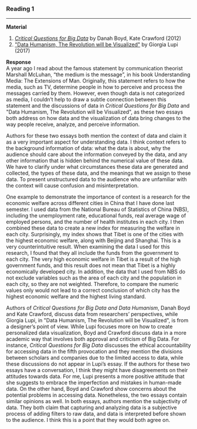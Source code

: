 ### Reading 1 ###
***
**Material** <br/>
1. [<em>Critical Questions for Big Data</em>](https://drive.google.com/file/d/1UHIPYi6UyY1hSlXQwcxkZ5EQdipexVIx/view) by Danah Boyd, Kate Crawford (2012)<br/>
2. ["Data Humanism, The Revolution will be Visualized"](http://giorgialupi.com/data-humanism-my-manifesto-for-a-new-data-wold/) by Giorgia Lupi (2017)<br/>

**Response**<br/>
A year ago I read about the famous statement by communication theorist Marshall McLuhan, “the medium is the message”, in his book Understanding Media: The Extensions of Man. Originally, this statement refers to how the media, such as TV, determine people in how to perceive and process the messages carried by them. However,  even though data is not categorized as media, I couldn’t help to draw a subtle connection between this statement and the discussions of data in <em>Critical Questions for Big Data</em> and "Data Humanism, The Revolution will be Visualized", as these two essays both address on how data and the visualization of data bring changes to the way people receive, analyze, and perceive information.

Authors for these two essays both mention the context of data and claim it as a very important aspect for understanding data. I think context refers to the background information of data: what the data is about, why the audience should care about the information conveyed by the data, and any other information that is hidden behind the numerical value of these data. We have to clarify under what circumstances these data are generated and collected, the types of these data, and the meanings that we assign to these data. To present unstructured data to the audience who are unfamiliar with the context will cause confusion and misinterpretation.

One example to demonstrate the importance of context is a research for the economic welfare across different cities in China that I have done last semester. I used data from the National Bureau of Statistics of China (NBS), including the unemployment rate, educational funds, real average wage of employed persons, and the number of health institutes in each city. I then combined these data to create a new index for measuring the welfare in each city. Surprisingly, my index shows that Tibet is one of the cities with the highest economic welfare, along with Beijing and Shanghai. This is a very counterintuitive result. When examining the data I used for this research, I found that they all include the funds from the government to each city. The very high economic welfare in Tibet is a result of the high government funds, and this result does not mean that Tibet is a highly economically developed city. In addition, the data that I used from NBS do not exclude variables such as the area of each city and the population in each city, so they are not weighted. Therefore, to compare the numeric values only would not lead to a correct conclusion of which city has the highest economic welfare and the highest living standard.

Authors of <em>Critical Questions for Big Data and Data Humanism</em>, Danah Boyd and Kate Crawford, discuss data from researchers’ perspectives, while Giorgia Lupi, in "Data Humanism, The Revolution will be Visualized", is from a designer’s point of view. While Lupi focuses more on how to create personalized data visualization, Boyd and Crawford discuss data in a more academic way that involves both approval and criticism of Big Data. For instance, <em>Critical Questions for Big Data</em> discusses the ethical accountability for accessing data in the fifth provocation and they mention the divisions between scholars and companies due to the limited access to data, while these discussions do not appear in Lupi’s essay. If the authors for these two essays have a conversation, I think they might have disagreements on their attitudes towards data. For me, Lupi presents a more positive attitude that she suggests to embrace the imperfection and mistakes in human-made data. On the other hand, Boyd and Crawford show concerns about the potential problems in accessing data. Nonetheless, the two essays contain similar opinions as well. In both essays, authors mention the subjectivity of data. They both claim that capturing and analyzing data is a subjective process of adding filters to raw data, and data is interpreted before shown to the audience. I think this is a point that they would both agree on.
